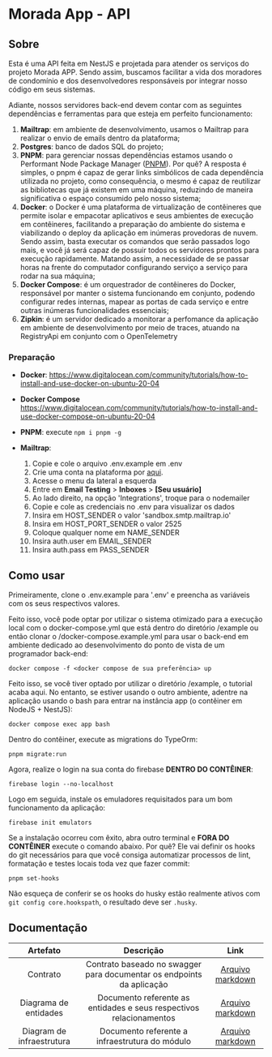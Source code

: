 # Morada App - API

## Sobre
Esta é uma API feita em NestJS e projetada para atender os serviços do projeto Morada APP. Sendo assim, buscamos facilitar a vida dos moradores de condomínio e dos desenvolvedores responsáveis por integrar nosso código em seus sistemas.

Adiante, nossos servidores back-end devem contar com as seguintes dependências e ferramentas para que esteja em perfeito funcionamento:

1. **Mailtrap**: em ambiente de desenvolvimento, usamos o Mailtrap para realizar o envio de emails dentro da plataforma;
2. **Postgres**: banco de dados SQL do projeto; 
3. **PNPM**: para gerenciar nossas dependências estamos usando o Performant Node Package Manager ([PNPM](https://pnpm.io/pt/)). Por quê? A resposta é simples, o pnpm é capaz de gerar links simbólicos de cada dependência utilizada no projeto, como consequência, o mesmo é capaz de reutilizar as bibliotecas que já existem em uma máquina, reduzindo de maneira significativa o espaço consumido pelo nosso sistema;
4. **Docker**: o Docker é uma plataforma de virtualização de contêineres que permite isolar e empacotar aplicativos e seus ambientes de execução em contêineres, facilitando a preparação do ambiente do sistema e viabilizando o deploy da aplicação em inúmeras provedoras de nuvem. Sendo assim, basta executar os comandos que serão passados logo mais, e você já será capaz de possuir todos os servidores prontos para execução rapidamente. Matando assim, a necessidade de se passar horas na frente do computador configurando serviço a serviço para rodar na sua máquina;
5. **Docker Compose**: é um orquestrador de contêineres do Docker, responsável por manter o sistema funcionando em conjunto, podendo configurar redes internas, mapear as portas de cada serviço e entre outras inúmeras funcionalidades essenciais;
6. **Zipkin**: é um servidor dedicado a monitorar a perfomance da aplicação em ambiente de desenvolvimento por meio de traces, atuando na RegistryApi em conjunto com o OpenTelemetry

### Preparação
- **Docker**: https://www.digitalocean.com/community/tutorials/how-to-install-and-use-docker-on-ubuntu-20-04

- **Docker Compose** https://www.digitalocean.com/community/tutorials/how-to-install-and-use-docker-compose-on-ubuntu-20-04

- **PNPM**: execute ```npm i pnpm -g```

- **Mailtrap**:
    1. Copie e cole o arquivo .env.example em .env
    2. Crie uma conta na plataforma por [aqui](https://mailtrap.io/).
    3. Acesse o menu da lateral a esquerda
    4. Entre em **Email Testing** > **Inboxes** > **[Seu usuário]**
    5. Ao lado direito, na opção 'Integrations', troque para o nodemailer
    6. Copie e cole as credenciais no .env para visualizar os dados
    7. Insira em HOST_SENDER o valor 'sandbox.smtp.mailtrap.io'
    8. Insira em HOST_PORT_SENDER o valor 2525
    9. Coloque qualquer nome em NAME_SENDER
    10. Insira auth.user em EMAIL_SENDER
    11. Insira auth.pass em PASS_SENDER

## Como usar

Primeiramente, clone o .env.example para '.env' e preencha as variáveis com os seus respectivos valores.

Feito isso, você pode optar por utilizar o sistema otimizado para a execução local com o docker-compose.yml que está dentro do diretório /example ou então clonar o /docker-compose.example.yml para usar o back-end em ambiente dedicado ao desenvolvimento do ponto de vista de um programador back-end:

```
docker compose -f <docker compose de sua preferência> up
```

Feito isso, se você tiver optado por utilizar o diretório /example, o tutorial acaba aqui. No entanto, se estiver usando o outro ambiente, adentre na aplicação usando o bash para entrar na instância app (o contêiner em NodeJS + NestJS):
```
docker compose exec app bash
```

Dentro do contêiner, execute as migrations do TypeOrm:
```
pnpm migrate:run
```

Agora, realize o login na sua conta do firebase **DENTRO DO CONTÊINER**:
```
firebase login --no-localhost
```

Logo em seguida, instale os emuladores requisitados para um bom funcionamento da aplicação:
```
firebase init emulators
```

Se a instalação ocorreu com êxito, abra outro terminal e **FORA DO CONTÊINER** execute o comando abaixo. Por quê? Ele vai definir os hooks do git necessários para que você consiga automatizar processos de lint, formatação e testes locais toda vez que fazer commit:
```
pnpm set-hooks
```

Não esqueça de conferir se os hooks do husky estão realmente ativos com ```git config core.hookspath```, o resultado deve ser ```.husky```.


## Documentação

| Artefato |  Descrição  |  Link  |
| :------: | :---------: | :----: |
| Contrato | Contrato baseado no swagger para documentar os endpoints da aplicação | [Arquivo markdown](swagger/openapi/swagger/swagger.md) |
| Diagrama de entidades | Documento referente as entidades e seus respectivos relacionamentos | [Arquivo markdown](docs/dbdocs/database.md) |
| Diagram de infraestrutura | Documento referente a infraestrutura do módulo | [Arquivo markdown](docs/infra/infra.md) |

